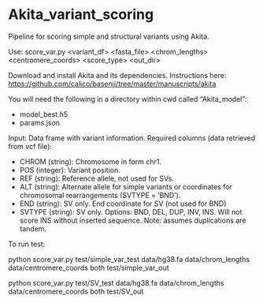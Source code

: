 # Akita_variant_scoring
Pipeline for scoring simple and structural variants using Akita.

Use: score_var.py <variant_df> <fasta_file> <chrom_lengths> <centromere_coords> <score_type> <out_dir>

Download and install Akita and its dependencies. Instructions here:
https://github.com/calico/basenji/tree/master/manuscripts/akita

You will need the following in a directory within cwd called “Akita_model”:
- model_best.h5  
- params.json

Input: Data frame with variant information. 
Required columns (data retrieved from vcf file):
- CHROM (string): Chromosome in form chr1.
- POS (integer): Variant position.
- REF (string): Reference allele, not used for SVs.
- ALT (string): Alternate allele for simple variants or coordinates for chromosomal rearrangements (SVTYPE = ‘BND’).
- END (string): SV only. End coordinate for SV (not used for BND)
- SVTYPE (string): SV only. Options: BND, DEL, DUP, INV, INS. Will not score INS without inserted sequence. Note: assumes duplications are tandem.

To run test:

python score_var.py test/simple_var_test data/hg38.fa data/chrom_lengths data/centromere_coords both test/simple_var_out

python score_var.py test/SV_test data/hg38.fa data/chrom_lengths data/centromere_coords both test/SV_out
